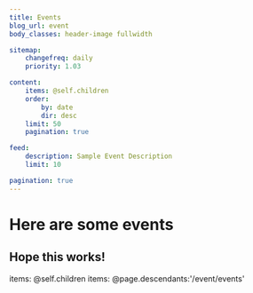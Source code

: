```yaml
---
title: Events
blog_url: event
body_classes: header-image fullwidth

sitemap:
    changefreq: daily
    priority: 1.03

content:
    items: @self.children
    order:
        by: date
        dir: desc
    limit: 50
    pagination: true

feed:
    description: Sample Event Description
    limit: 10

pagination: true
---
```


# Here are some events
## Hope this works!
items: @self.children
items: @page.descendants:'/event/events'
